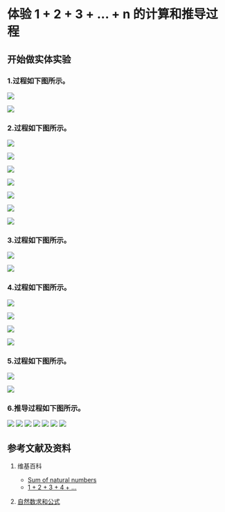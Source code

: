 ﻿# 体验 1 + 2 + 3 + ... + n 的计算和推导过程

## 开始做实体实验

### 1.过程如下图所示。

![](/images/数论/推导出数列求和的重要公式/体验1+2+3+...+n的计算和推导过程/1a1.jpg)

![](/images/数论/推导出数列求和的重要公式/体验1+2+3+...+n的计算和推导过程/1a2.jpg)

### 2.过程如下图所示。

![](/images/数论/推导出数列求和的重要公式/体验1+2+3+...+n的计算和推导过程/2a1.jpg)

![](/images/数论/推导出数列求和的重要公式/体验1+2+3+...+n的计算和推导过程/2a2.jpg)

![](/images/数论/推导出数列求和的重要公式/体验1+2+3+...+n的计算和推导过程/2a3.jpg)

![](/images/数论/推导出数列求和的重要公式/体验1+2+3+...+n的计算和推导过程/2a4.jpg)

![](/images/数论/推导出数列求和的重要公式/体验1+2+3+...+n的计算和推导过程/2a5.jpg)

![](/images/数论/推导出数列求和的重要公式/体验1+2+3+...+n的计算和推导过程/2b1.jpg)

![](/images/数论/推导出数列求和的重要公式/体验1+2+3+...+n的计算和推导过程/2b2.jpg)

### 3.过程如下图所示。

![](/images/数论/推导出数列求和的重要公式/体验1+2+3+...+n的计算和推导过程/3a1.jpg)

![](/images/数论/推导出数列求和的重要公式/体验1+2+3+...+n的计算和推导过程/3a2.jpg)

### 4.过程如下图所示。

![](/images/数论/推导出数列求和的重要公式/体验1+2+3+...+n的计算和推导过程/4a1.jpg)

![](/images/数论/推导出数列求和的重要公式/体验1+2+3+...+n的计算和推导过程/4a2.jpg)

![](/images/数论/推导出数列求和的重要公式/体验1+2+3+...+n的计算和推导过程/4a3.jpg)

![](/images/数论/推导出数列求和的重要公式/体验1+2+3+...+n的计算和推导过程/4a4.jpg)

### 5.过程如下图所示。

![](/images/数论/推导出数列求和的重要公式/体验1+2+3+...+n的计算和推导过程/5a1.jpg)

![](/images/数论/推导出数列求和的重要公式/体验1+2+3+...+n的计算和推导过程/5a2.jpg)

### 6.推导过程如下图所示。

![](/images/数论/推导出数列求和的重要公式/体验1+2+3+...+n的计算和推导过程/6a1.jpg)
![](/images/数论/推导出数列求和的重要公式/体验1+2+3+...+n的计算和推导过程/6a2.jpg)
![](/images/数论/推导出数列求和的重要公式/体验1+2+3+...+n的计算和推导过程/6a3.jpg)
![](/images/数论/推导出数列求和的重要公式/体验1+2+3+...+n的计算和推导过程/6a4.jpg)
![](/images/数论/推导出数列求和的重要公式/体验1+2+3+...+n的计算和推导过程/6a5.jpg)
![](/images/数论/推导出数列求和的重要公式/体验1+2+3+...+n的计算和推导过程/6a6.jpg)
![](/images/数论/推导出数列求和的重要公式/体验1+2+3+...+n的计算和推导过程/6a7.jpg)

## 参考文献及资料

1. 维基百科
	- [Sum of natural numbers](https://en.wikipedia.org/wiki/1_%2B_2_%2B_3_%2B_4_%2B_%E2%8B%AF) 
	- [1 + 2 + 3 + 4 + …](https://zh.wikipedia.org/wiki/1_%2B_2_%2B_3_%2B_4_%2B_%E2%80%A6) 

2. [自然数求和公式](https://baike.baidu.com/item/%E8%87%AA%E7%84%B6%E6%95%B0%E6%B1%82%E5%92%8C%E5%85%AC%E5%BC%8F/1574897)